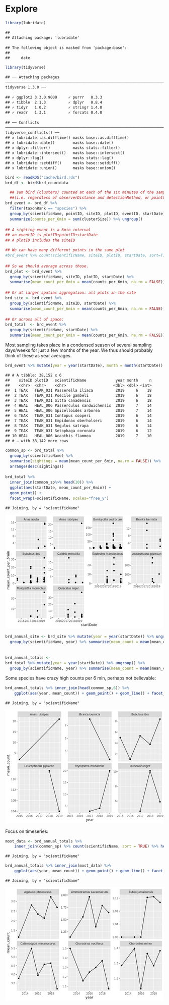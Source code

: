 Explore
================

``` r
library(lubridate)
```

    ## 
    ## Attaching package: 'lubridate'

    ## The following object is masked from 'package:base':
    ## 
    ##     date

``` r
library(tidyverse)
```

    ## ── Attaching packages ──────────────────────────────────────────────────────────────────────────── tidyverse 1.3.0 ──

    ## ✓ ggplot2 3.3.0.9000     ✓ purrr   0.3.3     
    ## ✓ tibble  2.1.3          ✓ dplyr   0.8.4     
    ## ✓ tidyr   1.0.2          ✓ stringr 1.4.0     
    ## ✓ readr   1.3.1          ✓ forcats 0.4.0

    ## ── Conflicts ─────────────────────────────────────────────────────────────────────────────── tidyverse_conflicts() ──
    ## x lubridate::as.difftime() masks base::as.difftime()
    ## x lubridate::date()        masks base::date()
    ## x dplyr::filter()          masks stats::filter()
    ## x lubridate::intersect()   masks base::intersect()
    ## x dplyr::lag()             masks stats::lag()
    ## x lubridate::setdiff()     masks base::setdiff()
    ## x lubridate::union()       masks base::union()

``` r
bird <- readRDS("cache/bird.rds")
brd_df <- bird$brd_countdata
```

``` r
  ## sum bird (clusters) counted at each of the six minutes of the sampling event 
  ##(i.e. regardless of observerDistance and detectionMethod, or pointCountMinute)
brd_event <- brd_df %>% 
  filter(taxonRank == "species") %>%
  group_by(scientificName, pointID, siteID, plotID, eventID, startDate) %>% 
  summarize(counts_per_6min = sum(clusterSize)) %>% ungroup() 
  
## A sighting event is a 6min interval
## an eventID is plotID+pointID+startDate
## A plotID includes the siteID
```

``` r
## We can have many different points in the same plot
#brd_event %>% count(scientificName, siteID, plotID, startDate, sort=T)

## So we should average across those.
brd_plot <- brd_event %>%  
  group_by(scientificName, siteID, plotID, startDate) %>% 
  summarise(mean_count_per_6min = mean(counts_per_6min, na.rm = FALSE))

## Or at larger spatial aggregation: all plots in the site
brd_site <- brd_event %>%  
  group_by(scientificName, siteID, startDate) %>% 
  summarise(mean_count_per_6min = mean(counts_per_6min, na.rm = FALSE))

## Or across all of space: 
brd_total  <- brd_event %>%  
  group_by(scientificName, startDate) %>% 
  summarise(mean_count_per_6min = mean(counts_per_6min, na.rm = FALSE))
```

Most sampling takes place in a condensed season of several sampling
days/weeks for just a few months of the year. We thus should probably
think of these as year
averages.

``` r
brd_event %>% mutate(year = year(startDate), month = month(startDate)) %>% count(siteID, plotID, scientificName, year, month, sort = TRUE) 
```

    ## # A tibble: 38,152 x 6
    ##    siteID plotID   scientificName             year month     n
    ##    <chr>  <chr>    <chr>                     <dbl> <dbl> <int>
    ##  1 TEAK   TEAK_031 Passerella iliaca          2019     6    18
    ##  2 TEAK   TEAK_031 Poecile gambeli            2019     6    18
    ##  3 TEAK   TEAK_031 Sitta canadensis           2019     6    18
    ##  4 HEAL   HEAL_006 Passerculus sandwichensis  2019     7    14
    ##  5 HEAL   HEAL_006 Spizelloides arborea       2019     7    14
    ##  6 TEAK   TEAK_031 Contopus cooperi           2019     6    14
    ##  7 TEAK   TEAK_031 Empidonax oberholseri      2019     6    14
    ##  8 TEAK   TEAK_031 Regulus satrapa            2019     6    14
    ##  9 TEAK   TEAK_031 Setophaga coronata         2019     6    12
    ## 10 HEAL   HEAL_006 Acanthis flammea           2019     7    10
    ## # … with 38,142 more rows

``` r
common_sp <- brd_total %>%
  group_by(scientificName) %>% 
  summarise(sightings = mean(mean_count_per_6min, na.rm = FALSE)) %>% 
  arrange(desc(sightings)) 

brd_total %>% 
  inner_join(common_sp%>% head(10)) %>% 
  ggplot(aes(startDate, mean_count_per_6min)) +
  geom_point() +
  facet_wrap(~scientificName, scales="free_y")
```

    ## Joining, by = "scientificName"

![](timeseries_files/figure-gfm/unnamed-chunk-6-1.png)<!-- -->

``` r
brd_annual_site <- brd_site %>% mutate(year = year(startDate)) %>% ungroup() %>% 
  group_by(scientificName, year) %>% summarise(mean_count = mean(mean_count_per_6min, na.rm = FALSE)) 


brd_annual_totals <- 
brd_total %>% mutate(year = year(startDate)) %>% ungroup() %>% 
  group_by(scientificName, year) %>% summarise(mean_count = mean(mean_count_per_6min, na.rm = FALSE)) 
```

Some species have crazy high counts per 6 min, perhaps not believable:

``` r
brd_annual_totals %>% inner_join(head(common_sp,6)) %>% 
    ggplot(aes(year, mean_count)) + geom_point() + geom_line() + facet_wrap(~scientificName, scales="free_y")
```

    ## Joining, by = "scientificName"

![](timeseries_files/figure-gfm/unnamed-chunk-8-1.png)<!-- -->

Focus on timeseries:

``` r
most_data <- brd_annual_totals %>%
    inner_join(common_sp) %>% count(scientificName, sort = TRUE) %>% head(6) %>% select(scientificName)
```

    ## Joining, by = "scientificName"

``` r
brd_annual_totals %>% inner_join(most_data) %>% 
    ggplot(aes(year, mean_count)) + geom_point() + geom_line() + facet_wrap(~scientificName, scales="free_y")
```

    ## Joining, by = "scientificName"

![](timeseries_files/figure-gfm/unnamed-chunk-10-1.png)<!-- -->
